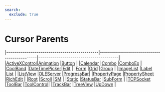 ```yaml
---
search:
  exclude: true
---
```


<h1 class="heading"><span class="name">Cursor Parents</span></h1>

|----------------------------------------------|----------------------------------------------|----------------------------------------|
|[ActiveXControl](../objects/activexcontrol.md)|[Animation](../objects/animation.md)          |[Button](../objects/button.md)          |
|[Calendar](../objects/calendar.md)            |[Combo](../objects/combo.md)                  |[ComboEx](../objects/comboex.md)        |
|[CoolBand](../objects/coolband.md)            |[DateTimePicker](../objects/datetimepicker.md)|[Edit](../objects/edit.md)              |
|[Form](../objects/form.md)                    |[Grid](../objects/grid.md)                    |[Group](../objects/group.md)            |
|[ImageList](../objects/imagelist.md)          |[Label](../objects/label.md)                  |[List](../objects/list.md)              |
|[ListView](../objects/listview.md)            |[OLEServer](../objects/oleserver.md)          |[ProgressBar](../objects/progressbar.md)|
|[PropertyPage](../objects/propertypage.md)    |[PropertySheet](../objects/propertysheet.md)  |[RichEdit](../objects/richedit.md)      |
|[Root](../objects/root.md)                    |[Scroll](../objects/scroll.md)                |[SM](../objects/sm.md)                  |
|[Static](../objects/static.md)                |[StatusBar](../objects/statusbar.md)          |[SubForm](../objects/subform.md)        |
|[TCPSocket](../objects/tcpsocket.md)          |[ToolBar](../objects/toolbar.md)              |[ToolControl](../objects/toolcontrol.md)|
|[TrackBar](../objects/trackbar.md)            |[TreeView](../objects/treeview.md)            |[UpDown](../objects/updown.md)          |

